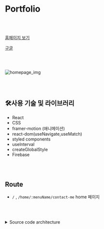 # Portfolio

<br/>
<br/>

[홈페이지 보기](https://taehyeon-my-homepage.web.app/)

<a href="https://www.google.com" target="_blank">구글</a>



<br/>
<br/>

![homepage_img](https://github.com/taehyeon0412/my_homepage/assets/71374539/4db2b2ac-62f4-41c8-b548-1ed1b3d52a4a)

<br/>
<br/>

## **🛠사용 기술 및 라이브러리**

- React
- CSS
- framer-motion (애니메이션)
- react-dom(useNavigate,useMatch)
- styled components
- useInterval
- createGlobalStyle
- Firebase

<br/>
<br/>



## Route

- `/` , `/home/:menuName/contact-me` home 페이지

<br/>
<br/>
<br/>

<details>
  <summary>Source code architecture</summary>

  ```bash
├─public
│  │  favicon.ico
│  │  index.html
│  │  logo192.png
│  │  logo512.png
│  │  manifest.json
│  │  robots.txt
│  │
│  └─assets
│          portfolio1.webp
│          portfolio2.webp
│          portfolio3.webp
│          portfolio4.webp
│          portfolio5.webp
│
└─src
    │  App.js
    │  index.js
    │
    ├─assets
    │      blog.svg
    │      contact_github.svg
    │      contact_img.webp
    │      css_icon.svg
    │      email.svg
    │      github.svg
    │      html_icon.svg
    │      javascript_icon.svg
    │      link.svg
    │      nextjs_icon.svg
    │      react_icon.svg
    │      rocket.svg
    │      shooting_star.svg
    │      typescript_icon.svg
    │
    ├─components
    │      ContactModal.js
    │      IntroBody.js
    │      Navigation.js
    │      PortfolioItem.js
    │      ProjectBody.js
    │      ProjectModal.js
    │      SVGComponent.js
    │      TopButton.js
    │
    ├─css
    │      App.css
    │
    ├─Pages
    │      Home.js
    │
    └─util
            portfolioList.js
            skillList.js
            useWindow.js
```
</details>


